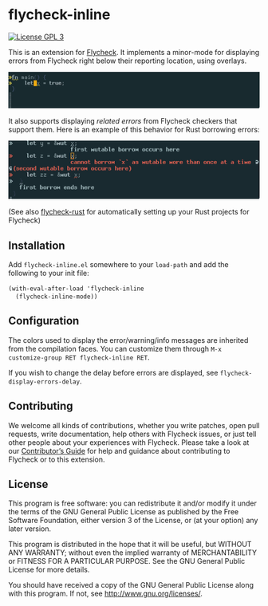 # flycheck-inline

[![License GPL 3](https://img.shields.io/github/license/flycheck/flycheck-inline.svg)][LICENCE]

This is an extension for [Flycheck](http://www.flycheck.org/). It implements a
minor-mode for displaying errors from Flycheck right below their reporting
location, using overlays.

![flycheck-inline warning preview](screenshots/warning.gif)

It also supports displaying *related errors* from Flycheck checkers that support
them.  Here is an example of this behavior for Rust borrowing errors:

![flycheck-inline related errors preview](screenshots/related-errors.gif)

(See also [flycheck-rust][flycheck-rust] for automatically setting up your Rust
projects for Flycheck)

## Installation

Add `flycheck-inline.el` somewhere to your `load-path` and add the following to
your init file:

```emacs-lisp
(with-eval-after-load 'flycheck-inline
  (flycheck-inline-mode))
```

## Configuration

The colors used to display the error/warning/info messages are inherited from
the compilation faces.  You can customize them through `M-x customize-group RET
flycheck-inline RET`.

If you wish to change the delay before errors are displayed, see
`flycheck-display-errors-delay`.

## Contributing

We welcome all kinds of contributions, whether you write patches, open pull
requests, write documentation, help others with Flycheck issues, or just tell
other people about your experiences with Flycheck.  Please take a look at
our [Contributor’s Guide][contrib] for help and guidance about contributing to
Flycheck or to this extension.

## License

This program is free software: you can redistribute it and/or modify it under
the terms of the GNU General Public License as published by the Free Software
Foundation, either version 3 of the License, or (at your option) any later
version.

This program is distributed in the hope that it will be useful, but WITHOUT ANY
WARRANTY; without even the implied warranty of MERCHANTABILITY or FITNESS FOR A
PARTICULAR PURPOSE.  See the GNU General Public License for more details.

You should have received a copy of the GNU General Public License along with
this program.  If not, see http://www.gnu.org/licenses/.

[LICENCE]: https://github.com/flycheck/flycheck-licence/blob/master/LICENCE
[contrib]: http://www.flycheck.org/en/latest/contributor/contributing.html
[flycheck-rust]: https://github.com/flycheck/flycheck-rust
